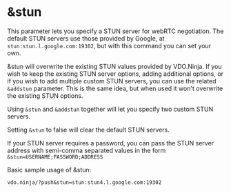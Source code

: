 # \&stun



This parameter lets you specify a STUN server for webRTC negotiation. The default STUN servers use those provided by Google, at `stun:stun.l.google.com:19302`, but with this command you can set your own. &#x20;

\&stun will overwrite the existing STUN values provided by VDO.Ninja.  If you wish to keep the existing STUN server options, adding additional options, or if you wish to add multiple custom STUN servers, you can use the related `&addstun` parameter. This is the same idea, but when used it won't overwrite the existing STUN options.

Using `&stun` and `&addstun` together will let you specify two custom STUN servers.

Setting `&stun` to false will clear the default STUN servers.

If your STUN server requires a password, you can pass the STUN server address with semi-comma separated values in the form `&stun=USERNAME;PASSWORD;ADDRESS`

Basic sample usage of \&stun:

`vdo.ninja/?push&stun=stun:stun4.l.google.com:19302`&#x20;


